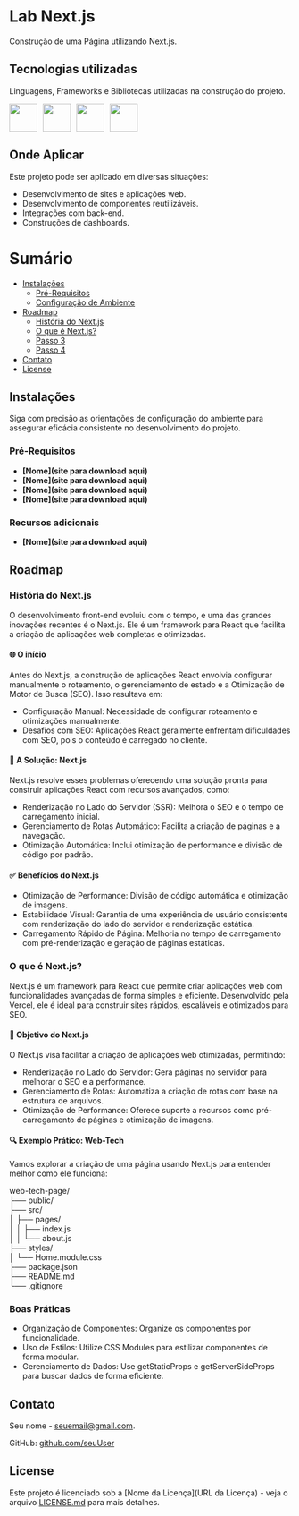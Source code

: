 <!-- Exemplo de uso do template: https://github.com/kspencerl/lab-springboot-basic-api -->

# Lab Next.js

Construção de uma Página utilizando Next.js.

## Tecnologias utilizadas
Linguagens, Frameworks e Bibliotecas utilizadas na construção do projeto.

<!-- Link com os badges para inserir abaixo https://devicon.dev/ -->
<div style="display: flex; gap: 10px;">
  <img width="50px" src="https://cdn.jsdelivr.net/gh/devicons/devicon@latest/icons/react/react-original.svg">
  <img width="50px" src="https://cdn.jsdelivr.net/gh/devicons/devicon@latest/icons/javascript/javascript-original.svg">
  <img width="50px" src="https://cdn.jsdelivr.net/gh/devicons/devicon@latest/icons/npm/npm-original-wordmark.svg">
  <img width="50px" src="https://cdn.jsdelivr.net/gh/devicons/devicon@latest/icons/nextjs/nextjs-original.svg" />    
</div>

## Onde Aplicar
Este projeto pode ser aplicado em diversas situações:
- Desenvolvimento de sites e aplicações web.
- Desenvolvimento de componentes reutilizáveis.
- Integrações com back-end.
- Construções de dashboards.

# Sumário

* [Instalações](#instalações)
  * [Pré-Requisitos](#pré-requisitos)
  * [Configuração de Ambiente](#configuração-de-ambiente)
* [Roadmap](#roadmap)
  * [História do Next.js](#história-do-next.js)
  * [O que é Next.js?](#o-que-é-next.js)
  * [Passo 3](#step-3)
  * [Passo 4](#step-4)
* [Contato](#contato)
* [License](#license)


## Instalações

Siga com precisão as orientações de configuração do ambiente para assegurar eficácia consistente no desenvolvimento do projeto.
 
### Pré-Requisitos
<!-- Neste setor, coloque as instalações necessárias para realizar o projeto-->
- **[Nome](site para download aqui)** <!--  - inserir breve comentário ao lado  -->
- **[Nome](site para download aqui)**
- **[Nome](site para download aqui)**
- **[Nome](site para download aqui)**

### Recursos adicionais
<!-- Aqui você pode inserir sites ou ferramentas online que não serão necessárias instalar, mas serão necessárias para realizar o projeto-->
- **[Nome](site para download aqui)**


## Roadmap
### História do Next.js

O desenvolvimento front-end evoluiu com o tempo, e uma das grandes inovações recentes é o Next.js. Ele é um framework para React que facilita a criação de aplicações web completas e otimizadas.

#### 🌐 O início

Antes do Next.js, a construção de aplicações React envolvia configurar manualmente o roteamento, o gerenciamento de estado e a Otimização de Motor de Busca (SEO). Isso resultava em:
- Configuração Manual: Necessidade de configurar roteamento e otimizações manualmente.
- Desafios com SEO: Aplicações React geralmente enfrentam dificuldades com SEO, pois o conteúdo é carregado no cliente.

#### 🚀 A Solução: Next.js

Next.js resolve esses problemas oferecendo uma solução pronta para construir aplicações React com recursos avançados, como:
- Renderização no Lado do Servidor (SSR): Melhora o SEO e o tempo de carregamento inicial.
- Gerenciamento de Rotas Automático: Facilita a criação de páginas e a navegação.
- Otimização Automática: Inclui otimização de performance e divisão de código por padrão.

#### ✅ Benefícios do Next.js
- Otimização de Performance: Divisão de código automática e otimização de imagens.
- Estabilidade Visual: Garantia de uma experiência de usuário consistente com renderização do lado do servidor e renderização estática.
- Carregamento Rápido de Página: Melhoria no tempo de carregamento com pré-renderização e geração de páginas estáticas.

### O que é Next.js?

Next.js é um framework para React que permite criar aplicações web com funcionalidades avançadas de forma simples e eficiente. Desenvolvido pela Vercel, ele é ideal para construir sites rápidos, escaláveis e otimizados para SEO.

#### 🎯 Objetivo do Next.js

O Next.js visa facilitar a criação de aplicações web otimizadas, permitindo:

- Renderização no Lado do Servidor: Gera páginas no servidor para melhorar o SEO e a performance.
- Gerenciamento de Rotas: Automatiza a criação de rotas com base na estrutura de arquivos.
- Otimização de Performance: Oferece suporte a recursos como pré-carregamento de páginas e otimização de imagens.

#### 🔍 Exemplo Prático: Web-Tech

Vamos explorar a criação de uma página usando Next.js para entender melhor como ele funciona:

web-tech-page/ <br>
├── public/ <br>
├── src/ <br>
│   ├── pages/ <br>
│   │   ├── index.js <br>
│   │   └── about.js <br>
├── styles/ <br>
│   └── Home.module.css <br>
├── package.json <br>
├── README.md <br>
└── .gitignore


### Boas Práticas

- Organização de Componentes: Organize os componentes por funcionalidade.
- Uso de Estilos: Utilize CSS Modules para estilizar componentes de forma modular.
- Gerenciamento de Dados: Use getStaticProps e getServerSideProps para buscar dados de forma eficiente.


## Contato
Seu nome - [seuemail@gmail.com](mailto:seuemail@gmail.com).

GitHub: [github.com/seuUser](https://github.com/seuUser)

## License

Este projeto é licenciado sob a [Nome da Licença](URL da Licença) - veja o arquivo [LICENSE.md](LICENSE.md) para mais detalhes.

